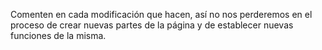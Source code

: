 Comenten en cada modificación que hacen, así no nos perderemos en el proceso de crear nuevas partes de la página y de establecer nuevas funciones de la misma.
